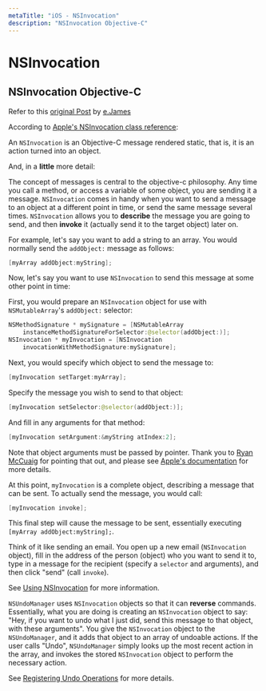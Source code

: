 ```yaml
---
metaTitle: "iOS - NSInvocation"
description: "NSInvocation Objective-C"
---
```


# NSInvocation




## NSInvocation Objective-C


Refer to this [original Post](http://stackoverflow.com/questions/313400/nsinvocation-for-dummies) by [e.James](http://stackoverflow.com/users/33686/e-james)

According to [Apple's NSInvocation class reference](http://developer.apple.com/documentation/Cocoa/Reference/Foundation/Classes/NSInvocation_Class/Reference/Reference.html):

> 
An `NSInvocation` is an Objective-C message rendered static, that is, it is an action turned into an object.


And, in a **little** more detail:

The concept of messages is central to the objective-c philosophy. Any time you call a method, or access a variable of some object, you are sending it a message. `NSInvocation` comes in handy when you want to send a message to an object at a different point in time, or send the same message several times. `NSInvocation` allows you to **describe** the message you are going to send, and then **invoke** it (actually send it to the target object) later on.

For example, let's say you want to add a string to an array. You would normally send the `addObject:` message as follows:

```swift
[myArray addObject:myString];

```

Now, let's say you want to use `NSInvocation` to send this message at some other point in time:

First, you would prepare an `NSInvocation` object for use with `NSMutableArray`'s `addObject:` selector:

```swift
NSMethodSignature * mySignature = [NSMutableArray
    instanceMethodSignatureForSelector:@selector(addObject:)];
NSInvocation * myInvocation = [NSInvocation
    invocationWithMethodSignature:mySignature];

```

Next, you would specify which object to send the message to:

```swift
[myInvocation setTarget:myArray];

```

Specify the message you wish to send to that object:

```swift
[myInvocation setSelector:@selector(addObject:)];

```

And fill in any arguments for that method:

```swift
[myInvocation setArgument:&myString atIndex:2];

```

Note that object arguments must be passed by pointer. Thank you to [Ryan McCuaig](http://stackoverflow.com/users/53790/ryan-mccuaig) for pointing that out, and please see [Apple's documentation](http://developer.apple.com/mac/library/documentation/cocoa/reference/foundation/Classes/NSInvocation_Class/Reference/Reference.html#//apple_ref/occ/instm/NSInvocation/setArgument:atIndex:) for more details.

At this point, `myInvocation` is a complete object, describing a message that can be sent. To actually send the message, you would call:

```swift
[myInvocation invoke];

```

This final step will cause the message to be sent, essentially executing `[myArray addObject:myString];`.

Think of it like sending an email. You open up a new email (`NSInvocation` object), fill in the address of the person (object) who you want to send it to, type in a message for the recipient (specify a `selector` and arguments), and then click "send" (call `invoke`).

See [Using NSInvocation](http://developer.apple.com/DOCUMENTATION/Cocoa/Conceptual/DistrObjects/Tasks/invocations.html) for more information.

`NSUndoManager` uses `NSInvocation` objects so that it can **reverse** commands. Essentially, what you are doing is creating an `NSInvocation` object to say: "Hey, if you want to undo what I just did, send this message to that object, with these arguments". You give the `NSInvocation` object to the `NSUndoManager`, and it adds that object to an array of undoable actions. If the user calls "Undo", `NSUndoManager` simply looks up the most recent action in the array, and invokes the stored `NSInvocation` object to perform the necessary action.

See [Registering Undo Operations](http://developer.apple.com/documentation/Cocoa/Conceptual/UndoArchitecture/Tasks/RegisteringUndo.html) for more details.

